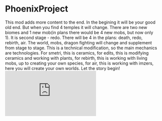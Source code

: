 # PhoenixProject 
This mod adds more content to the end. In the begining it will be your good old end. But when you find 4 temples it will change. There are two new biomes and 1 new mob(in plans there would be 4 new mobs, but now only 1). It is second stage - redo. There will be 4 in the plans: death, redo, rebirth, air. The world, mobs, dragon fighting will change and supplement from stage to stage. This is a technical modification, so the main mechanics are technologies. For smetri, this is ceramics, for edits, this is modifying ceramics and working with plants, for rebirth, this is working with living mobs, up to creating your own species, for air, this is working with imzers, here you will create your own worlds. Let the story begin!
[![Join our Discord!](https://discord.com/api/guilds/731475742881218611/widget.json)](https://discord.gg/pb2SGcHRBz)
